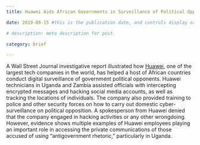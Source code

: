 ```yaml
---
title: Huawei Aids African Governments in Surveillance of Political Opponents

date: 2019-08-15 #this is the publication date, and controls display order.

# description: meta description for post.

category: brief

---
```


A Wall Street Journal investigative report illustrated how [Huawei][l1], one of the largest tech companies in the world, has helped a host of African countries conduct digital surveillance of government political opponents. Huawei technicians in Uganda and Zambia assisted officials with intercepting encrypted messages and hacking social media accounts, as well as tracking the locations of individuals. The company also provided training to police and other security forces on how to carry out domestic cyber-surveillance on political opposition. A spokesperson from Huawei denied that the company engaged in hacking activities or any other wrongdoing. However, evidence shows multiple examples of Huawei employees playing an important role in accessing the private communications of those accused of using “antigovernment rhetoric,” particularly in Uganda. 

[l1]: https://www.wsj.com/articles/huawei-technicians-helped-african-governments-spy-on-political-opponents-11565793017?mod=e2tw

